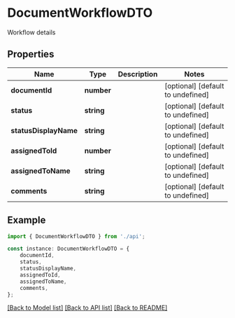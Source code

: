 # DocumentWorkflowDTO

Workflow details

## Properties

Name | Type | Description | Notes
------------ | ------------- | ------------- | -------------
**documentId** | **number** |  | [optional] [default to undefined]
**status** | **string** |  | [optional] [default to undefined]
**statusDisplayName** | **string** |  | [optional] [default to undefined]
**assignedToId** | **number** |  | [optional] [default to undefined]
**assignedToName** | **string** |  | [optional] [default to undefined]
**comments** | **string** |  | [optional] [default to undefined]

## Example

```typescript
import { DocumentWorkflowDTO } from './api';

const instance: DocumentWorkflowDTO = {
    documentId,
    status,
    statusDisplayName,
    assignedToId,
    assignedToName,
    comments,
};
```

[[Back to Model list]](../README.md#documentation-for-models) [[Back to API list]](../README.md#documentation-for-api-endpoints) [[Back to README]](../README.md)
